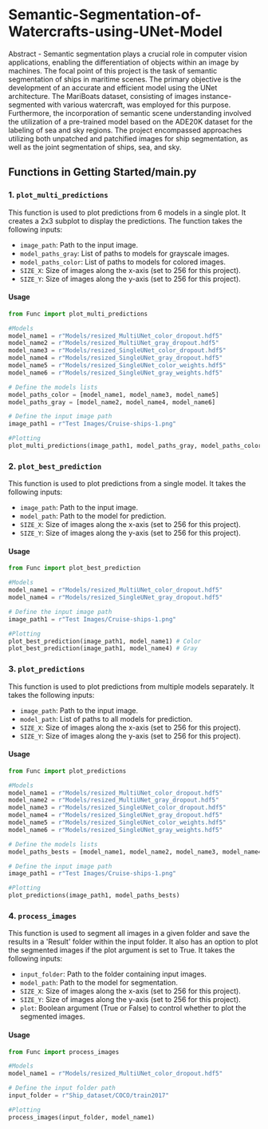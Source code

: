 # Semantic-Segmentation-of-Watercrafts-using-UNet-Model

Abstract - Semantic segmentation plays a crucial role in computer vision applications, enabling the differentiation of objects within an image by machines. The focal point of this project is the task of semantic segmentation of ships in maritime scenes. The primary objective is the development of an accurate and efficient model using the UNet architecture. The MariBoats dataset, consisting of images instance-segmented with various watercraft, was employed for this purpose. Furthermore, the incorporation of semantic scene understanding involved the utilization of a pre-trained model based on the ADE20K dataset for the labeling of sea and sky regions. The project encompassed approaches utilizing both unpatched and patchified images for ship segmentation, as well as the joint segmentation of ships, sea, and sky.


## Functions in Getting Started/main.py

### 1. `plot_multi_predictions`

This function is used to plot predictions from 6 models in a single plot. It creates a 2x3 subplot to display the predictions. The function takes the following inputs:
  * `image_path`: Path to the input image.
  * `model_paths_gray`: List of paths to models for grayscale images.
  * `model_paths_color`: List of paths to models for colored images.
  * `SIZE_X`: Size of images along the x-axis (set to 256 for this project).
  * `SIZE_Y`: Size of images along the y-axis (set to 256 for this project).

#### Usage
```python
from Func import plot_multi_predictions

#Models
model_name1 = r"Models/resized_MultiUNet_color_dropout.hdf5"
model_name2 = r"Models/resized_MultiUNet_gray_dropout.hdf5"
model_name3 = r"Models/resized_SingleUNet_color_dropout.hdf5"
model_name4 = r"Models/resized_SingleUNet_gray_dropout.hdf5"
model_name5 = r"Models/resized_SingleUNet_color_weights.hdf5"
model_name6 = r"Models/resized_SingleUNet_gray_weights.hdf5"

# Define the models lists
model_paths_color = [model_name1, model_name3, model_name5]
model_paths_gray = [model_name2, model_name4, model_name6]

# Define the input image path
image_path1 = r"Test Images/Cruise-ships-1.png"

#Plotting
plot_multi_predictions(image_path1, model_paths_gray, model_paths_color)
```

### 2. `plot_best_prediction`

This function is used to plot predictions from a single model. It takes the following inputs:
  * `image_path`: Path to the input image.
  * `model_path`: Path to the model for prediction.
  * `SIZE_X`: Size of images along the x-axis (set to 256 for this project).
  * `SIZE_Y`: Size of images along the y-axis (set to 256 for this project).

#### Usage
```python
from Func import plot_best_prediction

#Models
model_name1 = r"Models/resized_MultiUNet_color_dropout.hdf5"
model_name4 = r"Models/resized_SingleUNet_gray_dropout.hdf5"

# Define the input image path
image_path1 = r"Test Images/Cruise-ships-1.png"

#Plotting
plot_best_prediction(image_path1, model_name1) # Color
plot_best_prediction(image_path1, model_name4) # Gray
```

### 3. `plot_predictions`

This function is used to plot predictions from multiple models separately. It takes the following inputs:
  * `image_path`: Path to the input image.
  * `model_path`: List of paths to all models for prediction.
  * `SIZE_X`: Size of images along the x-axis (set to 256 for this project).
  * `SIZE_Y`: Size of images along the y-axis (set to 256 for this project).

#### Usage
```python
from Func import plot_predictions

#Models
model_name1 = r"Models/resized_MultiUNet_color_dropout.hdf5"
model_name2 = r"Models/resized_MultiUNet_gray_dropout.hdf5"
model_name3 = r"Models/resized_SingleUNet_color_dropout.hdf5"
model_name4 = r"Models/resized_SingleUNet_gray_dropout.hdf5"
model_name5 = r"Models/resized_SingleUNet_color_weights.hdf5"
model_name6 = r"Models/resized_SingleUNet_gray_weights.hdf5"

# Define the models lists
model_paths_bests = [model_name1, model_name2, model_name3, model_name4, model_name5, model_name6]

# Define the input image path
image_path1 = r"Test Images/Cruise-ships-1.png"

#Plotting
plot_predictions(image_path1, model_paths_bests)
```

### 4. `process_images`

This function is used to segment all images in a given folder and save the results in a 'Result' folder within the input folder. It also has an option to plot the segmented images if the plot argument is set to True. It takes the following inputs:
  * `input_folder`: Path to the folder containing input images.
  * `model_path`: Path to the model for segmentation.
  * `SIZE_X`: Size of images along the x-axis (set to 256 for this project).
  * `SIZE_Y`: Size of images along the y-axis (set to 256 for this project).
  * `plot`: Boolean argument (True or False) to control whether to plot the segmented images.

#### Usage
```python
from Func import process_images

#Models
model_name1 = r"Models/resized_MultiUNet_color_dropout.hdf5"

# Define the input folder path
input_folder = r"Ship_dataset/COCO/train2017"

#Plotting
process_images(input_folder, model_name1)
```
